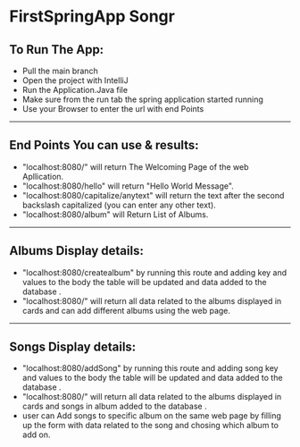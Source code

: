 # FirstSpringApp Songr

## To Run The App:
 - Pull the main branch
 - Open the project with IntelliJ
 - Run the Application.Java file
 - Make sure from the run tab the spring application started running
 - Use your Browser to enter the url with end Points

------

   ## End Points You can use & results:
   - "localhost:8080/" will return The Welcoming Page of the web Apllication.
   - "localhost:8080/hello" will return "Hello World Message".
   - "localhost:8080/capitalize/anytext" will return the text after the second backslash capitalized (you can enter any other text).
   - "localhost:8080/album" will Return List of Albums.

------

   ## Albums Display details:
   - "localhost:8080/createalbum" by running this route and adding key and values to the body the table will be updated and data added to the database .
   - "localhost:8080/" will return all data related to the albums displayed in cards and can add different albums using the web page.
   
------

   ## Songs Display details:
   - "localhost:8080/addSong" by running this route and adding song key and values to the body the table will be updated and data added to the database .
   - "localhost:8080/" will return all data related to the albums displayed in cards and songs in album added to the database .
   - user can Add songs to specific album on the same web page by filling up the form with data related to the song and chosing which album to add on.
